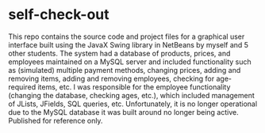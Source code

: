 # self-check-out

This repo contains the source code and project files for a graphical user interface built using the JavaX Swing library in NetBeans by myself and 5 other students. The system had a database of products, prices, and employees maintained on a MySQL server and included functionality such as (simulated) multiple payment methods, changing prices, adding and removing items, adding and removing employees, checking for age-required items, etc. I was responsible for the employee functionality (changing the database, checking ages, etc.), which included management of JLists, JFields, SQL queries, etc. Unfortunately, it is no longer operational due to the MySQL database it was built around no longer being active. Published for reference only.
